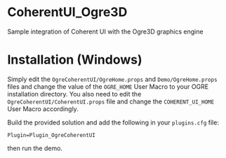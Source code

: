 CoherentUI_Ogre3D
=================

Sample integration of Coherent UI with the Ogre3D graphics engine

Installation (Windows)
=================

Simply edit the `OgreCoherentUI/OgreHome.props` and `Demo/OgreHome.props` files and change the value of the  `OGRE_HOME` User Macro to your OGRE installation directory.
You also need to edit the `OgreCoherentUI/CoherentUI.props` file and change the `COHERENT_UI_HOME` User Macro accordingly.

Build the provided solution and add the following in your `plugins.cfg` file:  
```
Plugin=Plugin_OgreCoherentUI
```
then run the demo.
